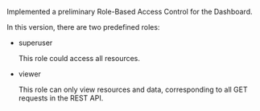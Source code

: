 Implemented a preliminary Role-Based Access Control for the Dashboard.

In this version, there are two predefined roles:
- superuser

  This role could access all resources.
- viewer

  This role can only view resources and data, corresponding to all GET requests in the REST API.
